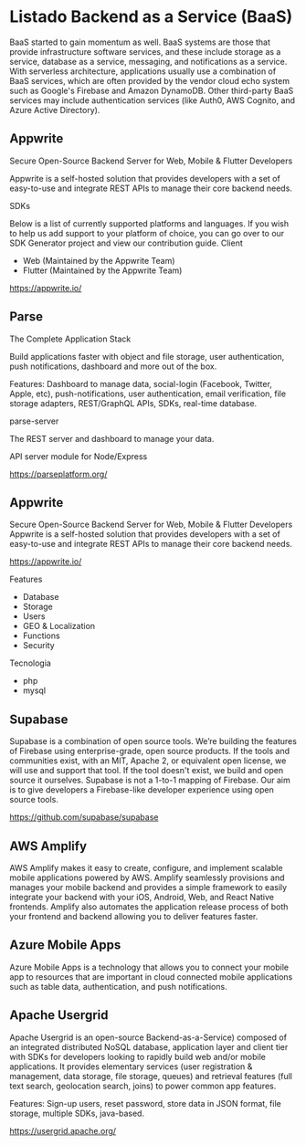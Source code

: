 # Listado Backend as a Service (BaaS)

BaaS started to gain momentum as well. BaaS systems are those that provide infrastructure software services, and these include storage as a service, database as a service, messaging, and notifications as a service. With serverless architecture, applications usually use a combination of BaaS services, which are often provided by the vendor cloud echo system such as Google's Firebase and Amazon DynamoDB. Other third-party BaaS services may include authentication services (like Auth0, AWS Cognito, and Azure Active Directory). 
 
## Appwrite

Secure Open-Source Backend Server for Web, Mobile & Flutter Developers

Appwrite is a self-hosted solution that provides developers with a set of easy-to-use and integrate REST APIs to manage their core backend needs.

SDKs

Below is a list of currently supported platforms and languages. If you wish to help us add support to your platform of choice, you can go over to our SDK Generator project and view our contribution guide.
Client

- Web (Maintained by the Appwrite Team)
- Flutter (Maintained by the Appwrite Team)

https://appwrite.io/

## Parse 

The Complete Application Stack

Build applications faster with object and file storage,
user authentication, push notifications, dashboard and more out of the box. 

Features: Dashboard to manage data, social-login (Facebook, Twitter, Apple, etc), push-notifications, user authentication, email verification, file storage adapters, REST/GraphQL APIs, SDKs, real-time database.

parse-server

The REST server and dashboard to manage your data.

API server module for Node/Express



https://parseplatform.org/


## Appwrite

Secure Open-Source Backend Server for Web, Mobile & Flutter Developers
Appwrite is a self-hosted solution that provides developers with a set of easy-to-use and integrate REST APIs to manage their core backend needs.

https://appwrite.io/

Features
- Database
- Storage
- Users
- GEO & Localization
- Functions
- Security

Tecnologia
- php
- mysql


## Supabase

Supabase is a combination of open source tools. We’re building the features of Firebase using enterprise-grade, open source products. If the tools and communities exist, with an MIT, Apache 2, or equivalent open license, we will use and support that tool. If the tool doesn't exist, we build and open source it ourselves. Supabase is not a 1-to-1 mapping of Firebase. Our aim is to give developers a Firebase-like developer experience using open source tools.

https://github.com/supabase/supabase

## AWS Amplify 

AWS Amplify makes it easy to create, configure, and implement scalable mobile applications powered by AWS. Amplify seamlessly provisions and manages your mobile backend and provides a simple framework to easily integrate your backend with your iOS, Android, Web, and React Native frontends. Amplify also automates the application release process of both your frontend and backend allowing you to deliver features faster.


## Azure Mobile Apps 

Azure Mobile Apps is a technology that allows you to connect your mobile app to resources that are important in cloud connected mobile applications such as table data, authentication, and push notifications.


## Apache Usergrid
 

Apache Usergrid is an open-source Backend-as-a-Service) composed of an integrated distributed NoSQL database, application layer and client tier with SDKs for developers looking to rapidly build web and/or mobile applications. It provides elementary services (user registration & management, data storage, file storage, queues) and retrieval features (full text search, geolocation search, joins) to power common app features.

Features: Sign-up users, reset password, store data in JSON format, file storage, multiple SDKs, java-based.

https://usergrid.apache.org/